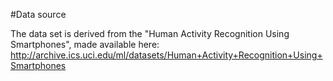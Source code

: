 #Data source

The data set is derived from the "Human Activity Recognition Using Smartphones", made available here: 
http://archive.ics.uci.edu/ml/datasets/Human+Activity+Recognition+Using+Smartphones
